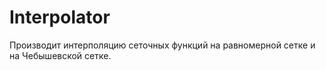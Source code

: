 # Interpolator

Производит интерполяцию сеточных функций на равномерной сетке и на Чебышевской сетке.
